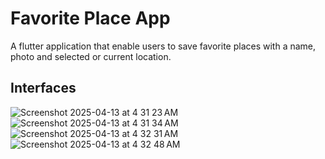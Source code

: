# Favorite Place App
A flutter application that enable users to save favorite places with a name, photo and selected or current location.

## Interfaces

![Screenshot 2025-04-13 at 4 31 23 AM](https://github.com/user-attachments/assets/36d7a95d-a16d-4ef0-a1f1-f008f78562d1)
![Screenshot 2025-04-13 at 4 31 34 AM](https://github.com/user-attachments/assets/fd61cf11-c799-4988-a96a-3f9d87ae02bd)
![Screenshot 2025-04-13 at 4 32 31 AM](https://github.com/user-attachments/assets/483e2038-3003-43aa-8823-6f2829ac6cc9)
![Screenshot 2025-04-13 at 4 32 48 AM](https://github.com/user-attachments/assets/849407e6-0cca-4e25-bdde-94403ead0aae)
